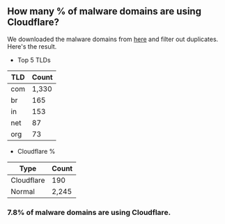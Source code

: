 ## How many % of malware domains are using Cloudflare?


We downloaded the malware domains from [here](https://urlhaus.abuse.ch) and filter out duplicates.
Here's the result.


[//]: # (start replacement)


- Top 5 TLDs

| TLD | Count |
| --- | --- |
| com | 1,330 |
| br | 165 |
| in | 153 |
| net | 87 |
| org | 73 |


- Cloudflare %

| Type | Count |
| --- | --- |
| Cloudflare | 190 |
| Normal | 2,245 |


### 7.8% of malware domains are using Cloudflare.